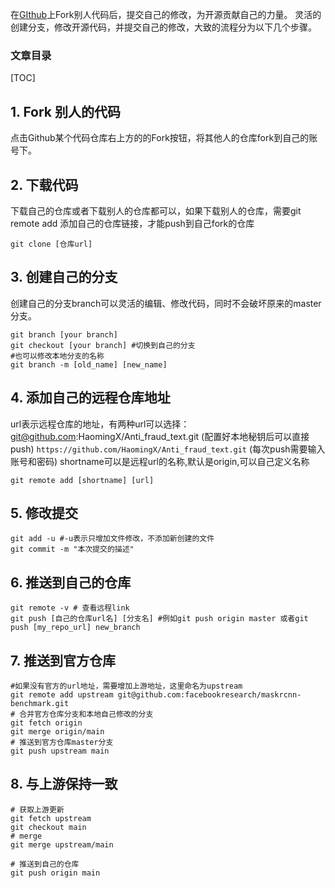 在[GIthub](https://so.csdn.net/so/search?q=GIthub&spm=1001.2101.3001.7020)上Fork别人代码后，提交自己的修改，为开源贡献自己的力量。
灵活的创建分支，修改开源代码，并提交自己的修改，大致的流程分为以下几个步骤。

### 文章目录

[TOC]



## 1. Fork 别人的代码

点击Github某个代码仓库右上方的的Fork按钮，将其他人的仓库fork到自己的账号下。

## 2. 下载代码

下载自己的仓库或者下载别人的仓库都可以，如果下载别人的仓库，需要git remote add 添加自己的仓库链接，才能push到自己fork的仓库

```shell
git clone [仓库url] 
```

## 3. 创建自己的分支

创建自己的分支branch可以灵活的编辑、修改代码，同时不会破坏原来的master分支。

```shell
git branch [your branch]
git checkout [your branch] #切换到自己的分支 
#也可以修改本地分支的名称
git branch -m [old_name] [new_name]

```

## 4. 添加自己的远程仓库地址

url表示远程仓库的地址，有两种url可以选择：
git@github.com:HaomingX/Anti_fraud_text.git (配置好本地秘钥后可以直接push)
`https://github.com/HaomingX/Anti_fraud_text.git` (每次push需要输入账号和密码)
shortname可以是远程url的名称,默认是origin,可以自己定义名称

```shell
git remote add [shortname] [url]
```

## 5. 修改提交

```shell
git add -u #-u表示只增加文件修改，不添加新创建的文件
git commit -m "本次提交的描述"
```

## 6. 推送到自己的仓库

```shell
git remote -v # 查看远程link
git push [自己的仓库url名] [分支名] #例如git push origin master 或者git push [my_repo_url] new_branch
```

## 7. 推送到官方仓库

```shell
#如果没有官方的url地址，需要增加上游地址，这里命名为upstream
git remote add upstream git@github.com:facebookresearch/maskrcnn-benchmark.git
# 合并官方仓库分支和本地自己修改的分支
git fetch origin
git merge origin/main
# 推送到官方仓库master分支
git push upstream main 
```

## 8. 与上游保持一致

```shell
# 获取上游更新
git fetch upstream
git checkout main
# merge
git merge upstream/main

# 推送到自己的仓库
git push origin main
```